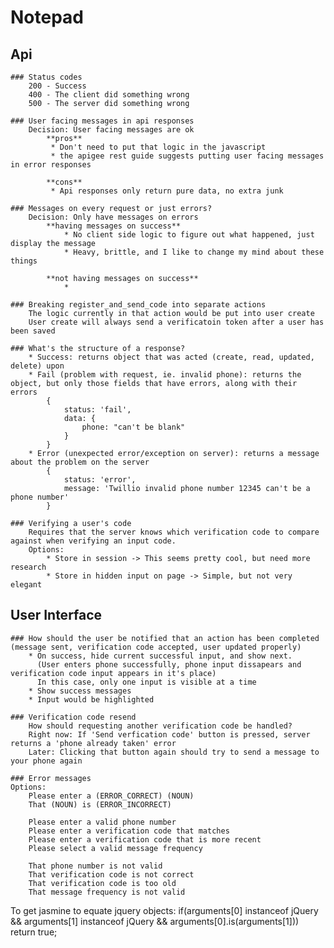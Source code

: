 # Notepad

## Api
	### Status codes
		200 - Success
		400 - The client did something wrong
		500 - The server did something wrong

	### User facing messages in api responses
		Decision: User facing messages are ok
			**pros**
			 * Don't need to put that logic in the javascript
			 * the apigee rest guide suggests putting user facing messages in error responses

			**cons**
			 * Api responses only return pure data, no extra junk

	### Messages on every request or just errors?
		Decision: Only have messages on errors
			**having messages on success**
				* No client side logic to figure out what happened, just display the message
				* Heavy, brittle, and I like to change my mind about these things

			**not having messages on success**
				* 

	### Breaking register_and_send_code into separate actions
		The logic currently in that action would be put into user create
		User create will always send a verificatoin token after a user has been saved

	### What's the structure of a response?
		* Success: returns object that was acted (create, read, updated, delete) upon
		* Fail (problem with request, ie. invalid phone): returns the object, but only those fields that have errors, along with their errors
			{
				status: 'fail',
				data: {
					phone: "can't be blank"
				}
			}
		* Error (unexpected error/exception on server): returns a message about the problem on the server
			{
				status: 'error',
				message: 'Twillio invalid phone number 12345 can't be a phone number'
			}

	### Verifying a user's code
		Requires that the server knows which verification code to compare against when verifying an input code.
		Options:
			* Store in session -> This seems pretty cool, but need more research
			* Store in hidden input on page -> Simple, but not very elegant

## User Interface
	### How should the user be notified that an action has been completed (message sent, verification code accepted, user updated properly)
		* On success, hide current successful input, and show next. 
		  (User enters phone successfully, phone input dissapears and verification code input appears in it's place)
		  In this case, only one input is visible at a time
		* Show success messages
		* Input would be highlighted 

	### Verification code resend
		How should requesting another verification code be handled?
		Right now: If 'Send verfication code' button is pressed, server returns a 'phone already taken' error
		Later: Clicking that button again should try to send a message to your phone again

	### Error messages
	Options:
		Please enter a (ERROR_CORRECT) (NOUN)
		That (NOUN) is (ERROR_INCORRECT)

		Please enter a valid phone number
		Please enter a verification code that matches
		Please enter a verification code that is more recent
		Please select a valid message frequency

		That phone number is not valid
		That verification code is not correct
		That verification code is too old
		That message frequency is not valid


To get jasmine to equate jquery objects:
  if(arguments[0] instanceof jQuery && arguments[1] instanceof jQuery && arguments[0].is(arguments[1])) return true;
